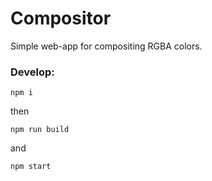 # Compositor
Simple web-app for compositing RGBA colors.


### Develop:

`npm i`

then

`npm run build`

and

`npm start`
